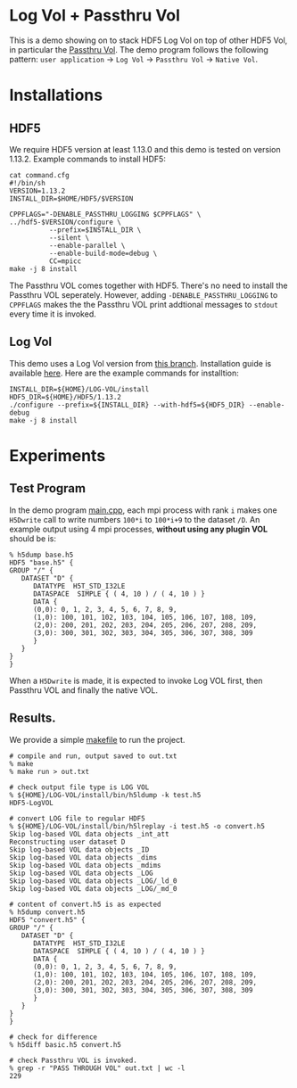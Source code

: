 # Log Vol + Passthru Vol
This is a demo showing on to stack HDF5 Log Vol on top of other HDF5 Vol, in particular
the [Passthru Vol](https://github.com/HDFGroup/hdf5/blob/develop/src/H5VLpassthru.c). The demo
program follows the following pattern:
`user application` -> `Log Vol` -> `Passthru Vol` -> `Native Vol`.

# Installations
## HDF5
We require HDF5 version at least 1.13.0 and this demo is tested on version 1.13.2. Example
commands to install HDF5:
```shell
cat command.cfg
#!/bin/sh
VERSION=1.13.2
INSTALL_DIR=$HOME/HDF5/$VERSION

CPPFLAGS="-DENABLE_PASSTHRU_LOGGING $CPPFLAGS" \
../hdf5-$VERSION/configure \
          --prefix=$INSTALL_DIR \
          --silent \
          --enable-parallel \
          --enable-build-mode=debug \
          CC=mpicc
make -j 8 install
```
The Passthru VOL comes together with HDF5. There's no need to install the Passthru VOL seperately.
However, adding `-DENABLE_PASSTHRU_LOGGING` to `CPPFLAGS` makes the the Passthru VOL print
addtional messages to `stdout` every time it is invoked.
## Log Vol
This demo uses a Log Vol version from [this branch](https://github.com/yzanhua/vol-log-based/tree/pass_thru). Installation guide is available [here](https://github.com/yzanhua/vol-log-based/blob/pass_thru/doc/INSTALL.md). Here are the example commands for installtion:
```shell
INSTALL_DIR=${HOME}/LOG-VOL/install
HDF5_DIR=${HOME}/HDF5/1.13.2
./configure --prefix=${INSTALL_DIR} --with-hdf5=${HDF5_DIR} --enable-debug
make -j 8 install
```

# Experiments
## Test Program
In the demo program [main.cpp](./main.cpp), each mpi process with rank `i` makes
one `H5Dwrite` call to write numbers `100*i` to `100*i+9` to the dataset `/D`. 
An example output using 4 mpi processes, **without using any plugin VOL** should be is:
```shell
% h5dump base.h5
HDF5 "base.h5" {
GROUP "/" {
   DATASET "D" {
      DATATYPE  H5T_STD_I32LE
      DATASPACE  SIMPLE { ( 4, 10 ) / ( 4, 10 ) }
      DATA {
      (0,0): 0, 1, 2, 3, 4, 5, 6, 7, 8, 9,
      (1,0): 100, 101, 102, 103, 104, 105, 106, 107, 108, 109,
      (2,0): 200, 201, 202, 203, 204, 205, 206, 207, 208, 209,
      (3,0): 300, 301, 302, 303, 304, 305, 306, 307, 308, 309
      }
   }
}
}
```
When a `H5Dwrite` is made, it is expected to invoke Log VOL first, then Passthru
VOL and finally the native VOL.
## Results.
We provide a simple [makefile](./makefile) to run the project. 

```shell
# compile and run, output saved to out.txt
% make
% make run > out.txt

# check output file type is LOG VOL
% ${HOME}/LOG-VOL/install/bin/h5ldump -k test.h5
HDF5-LogVOL

# convert LOG file to regular HDF5
% ${HOME}/LOG-VOL/install/bin/h5lreplay -i test.h5 -o convert.h5
Skip log-based VOL data objects _int_att
Reconstructing user dataset D
Skip log-based VOL data objects _ID
Skip log-based VOL data objects _dims
Skip log-based VOL data objects _mdims
Skip log-based VOL data objects _LOG
Skip log-based VOL data objects _LOG/_ld_0
Skip log-based VOL data objects _LOG/_md_0

# content of convert.h5 is as expected
% h5dump convert.h5
HDF5 "convert.h5" {
GROUP "/" {
   DATASET "D" {
      DATATYPE  H5T_STD_I32LE
      DATASPACE  SIMPLE { ( 4, 10 ) / ( 4, 10 ) }
      DATA {
      (0,0): 0, 1, 2, 3, 4, 5, 6, 7, 8, 9,
      (1,0): 100, 101, 102, 103, 104, 105, 106, 107, 108, 109,
      (2,0): 200, 201, 202, 203, 204, 205, 206, 207, 208, 209,
      (3,0): 300, 301, 302, 303, 304, 305, 306, 307, 308, 309
      }
   }
}
}

# check for difference
% h5diff basic.h5 convert.h5

# check Passthru VOL is invoked.
% grep -r "PASS THROUGH VOL" out.txt | wc -l
229
```

